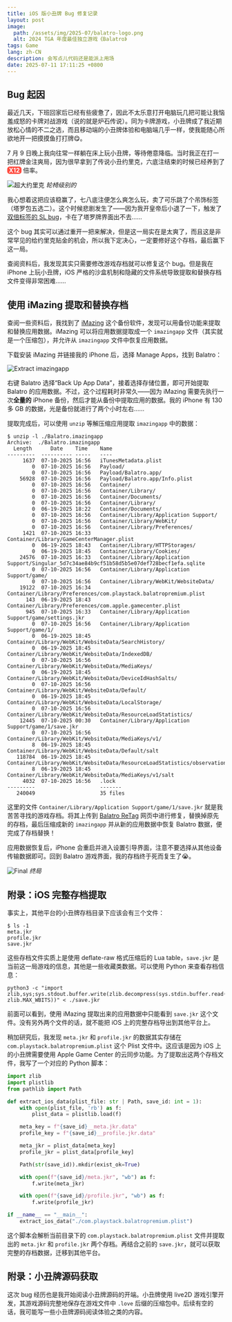```yaml
---
title: iOS 版小丑牌 Bug 修复记录
layout: post
image:
  path: /assets/img/2025-07/balatro-logo.png
  alt: 2024 TGA 年度最佳独立游戏《Balatro》
tags: Game
lang: zh-CN
description: 会写点儿代码还是能派上用场
date: 2025-07-11 17:11:25 +0800
---
```


## Bug 起因

最近几天，下班回家后已经有些疲惫了，因此不太乐意打开电脑玩几把可能让我恼羞成怒的卡牌对战游戏（说的就是炉石传说）。同为卡牌游戏，小丑牌成了我近期放松心情的不二之选，而且移动端的小丑牌体验和电脑端几乎一样，使我能随心所欲地开一把摸摸鱼打打牌😋。

7 月 9 日晚上我向往常一样躺在床上玩小丑牌，等待倦意降临。当时我正在打一把红牌金注爽局，因为很早拿到了传说小丑约里克，六底注结束的时候已经养到了 <span class="hl-xmult">X12</span> 倍率。

![超大约里克](/assets/img/2025-07/huge-Yorick.jpg)
_轮椅级别的_

我心想着这把应该稳赢了，七八底注便怎么爽怎么玩，卖了可乐跳了个吊饰标签（塔罗包五选二）。这个时候悲剧发生了——因为我开皇帝后小退了一下，触发了[双倍标签的 SL bug][double-tag-bug]，卡在了塔罗牌界面出不去……

这个 bug 其实可以通过重开一把来解决，但是这一局实在是太爽了，而且这是非常罕见的给约里克贴金的机会，所以我下定决心，一定要修好这个存档，最后赢下这一局。

查阅资料后，我发现其实只需要修改游戏存档就可以修复这个 bug。但是我在 iPhone 上玩小丑牌，iOS 严格的沙盒机制和隐藏的文件系统导致提取和替换存档文件变得非常困难……

## 使用 iMazing 提取和替换存档

查阅一些资料后，我找到了 [iMazing][imazing] 这个备份软件，发现可以用备份功能来提取和替换应用数据。iMazing 可以将应用数据提取成一个 `imazingapp` 文件（其实就是一个压缩包），并允许从 `imazingapp` 文件中恢复应用数据。

下载安装 iMazing 并链接我的 iPhone 后，选择 Manage Apps，找到 Balatro：

![Extract imazingapp](/assets/img/2025-07/extract-imazingapp.png)

右键 Balatro 选择“Back Up App Data”，接着选择存储位置，即可开始提取 Balatro 的应用数据。不过，这个过程耗时非常久——因为 iMazing 需要先执行一次**全量的** iPhone 备份，然后才能从备份中提取应用的数据。我的 iPhone 有 130 多 GB 的数据，光是备份就进行了两个小时左右……

提取完成后，可以使用 `unzip` 等解压缩应用提取 `imazingapp` 中的数据：

``` console
$ unzip -l ./Balatro.imazingapp
Archive:  ./Balatro.imazingapp
  Length      Date    Time    Name
---------  ---------- -----   ----
     1637  07-10-2025 16:56   iTunesMetadata.plist
        0  07-10-2025 16:56   Payload/
        0  07-10-2025 16:56   Payload/Balatro.app/
    56928  07-10-2025 16:56   Payload/Balatro.app/Info.plist
        0  07-10-2025 16:56   Container/
        0  07-10-2025 16:56   Container/Library/
        0  07-10-2025 16:56   Container/Documents/
        0  07-10-2025 16:56   Container/Library/
        0  06-19-2025 18:22   Container/Documents/
        0  07-10-2025 16:56   Container/Library/Application Support/
        0  07-10-2025 16:56   Container/Library/WebKit/
        0  07-10-2025 16:56   Container/Library/Preferences/
     1421  07-10-2025 16:33   Container/Library/GameCenterManager.plist
        0  06-19-2025 18:43   Container/Library/HTTPStorages/
        0  06-19-2025 18:45   Container/Library/Cookies/
    24576  07-10-2025 16:33   Container/Library/Application Support/Singular_5d7c34ae84b9cf51b58d5b5e07def728becf1efa.sqlite
        0  07-10-2025 16:56   Container/Library/Application Support/game/
        0  07-10-2025 16:56   Container/Library/WebKit/WebsiteData/
    19122  07-10-2025 16:34   Container/Library/Preferences/com.playstack.balatropremium.plist
      143  06-19-2025 18:43   Container/Library/Preferences/com.apple.gamecenter.plist
      945  07-10-2025 16:33   Container/Library/Application Support/game/settings.jkr
        0  07-10-2025 16:56   Container/Library/Application Support/game/1/
        0  06-19-2025 18:45   Container/Library/WebKit/WebsiteData/SearchHistory/
        0  06-19-2025 18:45   Container/Library/WebKit/WebsiteData/IndexedDB/
        0  07-10-2025 16:56   Container/Library/WebKit/WebsiteData/MediaKeys/
        0  06-19-2025 18:45   Container/Library/WebKit/WebsiteData/DeviceIdHashSalts/
        0  07-10-2025 16:56   Container/Library/WebKit/WebsiteData/Default/
        0  06-19-2025 18:45   Container/Library/WebKit/WebsiteData/LocalStorage/
        0  07-10-2025 16:56   Container/Library/WebKit/WebsiteData/ResourceLoadStatistics/
    12445  07-10-2025 00:30   Container/Library/Application Support/game/1/save.jkr
        0  07-10-2025 16:56   Container/Library/WebKit/WebsiteData/MediaKeys/v1/
        8  06-19-2025 18:45   Container/Library/WebKit/WebsiteData/Default/salt
   118784  06-19-2025 18:45   Container/Library/WebKit/WebsiteData/ResourceLoadStatistics/observations.db
        8  06-19-2025 18:45   Container/Library/WebKit/WebsiteData/MediaKeys/v1/salt
     4032  07-10-2025 16:56   .lock
---------                     -------
   240049                     35 files
```

这里的文件 `Container/Library/Application Support/game/1/save.jkr` 就是我苦苦寻找的游戏存档。将其上传到 [Balatro ReTag][balatro retag] 网页中进行修复，替换掉原先的存档，最后压缩成新的 `imazingapp` 并从新的应用数据中恢复 Balatro 数据，便完成了存档替换！

应用数据恢复后，iPhone 会重启并进入设置引导界面，注意不要选择从其他设备传输数据即可。回到 Balatro 游戏界面，我的存档终于死而复生了😭。

![Final](/assets/img/2025-07/final-Yorick.jpg)
_终局_

## 附录：iOS 完整存档提取

事实上，其他平台的小丑牌存档目录下应该会有三个文件：

``` console
$ ls -1
meta.jkr
profile.jkr
save.jkr
```

这些存档文件实质上是使用 deflate-raw 格式压缩后的 Lua table，`save.jkr` 是当前这一局游戏的信息，其他是一些收藏类数据。可以使用 Python 来查看存档信息：

``` shell
python3 -c "import zlib,sys;sys.stdout.buffer.write(zlib.decompress(sys.stdin.buffer.read(),-zlib.MAX_WBITS))" < ./save.jkr
```

前面可以看到，使用 iMazing 提取出来的应用数据中只能看到 `save.jkr` 这个文件。没有另外两个文件的话，就不能把 iOS 上的完整存档导出到其他平台上。

稍加研究后，我发现 `meta.jkr` 和 `profile.jkr` 的数据其实存储在 `com.playstack.balatropremium.plist` 这个 Plist 文件中。这应该是因为 iOS 上的小丑牌需要使用 Apple Game Center 的云同步功能。为了提取出这两个存档文件，我写了一个对应的 Python 脚本：

``` python
import zlib
import plistlib
from pathlib import Path

def extract_ios_data(plist_file: str | Path, save_id: int = 1):
    with open(plist_file, 'rb') as f:
        plist_data = plistlib.load(f)

    meta_key = f"{save_id}__meta.jkr.data"
    profile_key = f"{save_id}__profile.jkr.data"

    meta_jkr = plist_data[meta_key]
    profile_jkr = plist_data[profile_key]

    Path(str(save_id)).mkdir(exist_ok=True)

    with open(f"{save_id}/meta.jkr", "wb") as f:
        f.write(meta_jkr)

    with open(f"{save_id}/profile.jkr", "wb") as f:
        f.write(profile_jkr)

if __name__ == "__main__":
    extract_ios_data("./com.playstack.balatropremium.plist")
```

这个脚本会解析当前目录下的 `com.playstack.balatropremium.plist` 文件并提取出的 `meta.jkr` 和 `profile.jkr` 两个存档。再结合之前的 `save.jkr`，就可以获取完整的存档数据，迁移到其他平台。

## 附录：小丑牌源码获取

这次 bug 经历也是我开始阅读小丑牌源码的开端。小丑牌使用 live2D 游戏引擎开发，其游戏源码完整地保存在游戏文件中 `.love` 后缀的压缩包中。后续有空的话，我可能写一些小丑牌源码阅读体验之类的内容。

[double-tag-bug]: https://www.bilibili.com/opus/1023043166767415319?from=search
[iMazing]: https://imazing.com/
[Balatro ReTag]: https://larswijn.github.io/BalatroReTag/

<style>
.hl-xmult {
    color: #fff;
    background-color: #ff4c40;
    border-radius: 0.4em;
    padding: 0 0.4ch;
    font-weight: bold;
}
<style>
